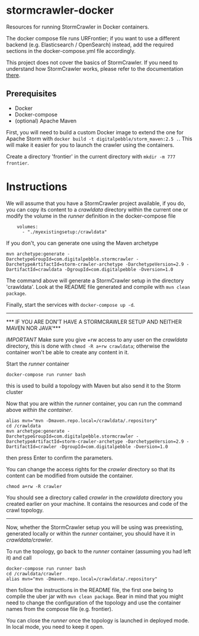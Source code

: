 # stormcrawler-docker

Resources for running StormCrawler in Docker containers.

The docker compose file runs URFrontier; if you want to use a different backend (e.g. Elasticsearch / OpenSearch) instead, add the required sections in the docker-compose.yml file accordingly.

This project does not cover the basics of StormCrawler. If you need to understand how StormCrawler works, please refer to the documentation [there](https://github.com/DigitalPebble/storm-crawler).

## Prerequisites
- Docker
- Docker-compose
- (optional) Apache Maven

First, you will need to build a custom Docker image to extend the one for Apache Storm with `docker build -t digitalpebble/storm_maven:2.5 .`. This will make it easier for you to launch the crawler using the containers.

Create a directory 'frontier' in the current directory with `mkdir -m 777 frontier`.

# Instructions

We will assume that you have a StormCrawler project available, if you do, you can copy its content to a _crawldata_ directory within the current one or modify the volume in the _runner_ definition in the docker-compose file

```
    volumes:
      - "./myexistingsetup:/crawldata"
``` 

If you don't, you can generate one using the Maven archetype

```
mvn archetype:generate -DarchetypeGroupId=com.digitalpebble.stormcrawler -DarchetypeArtifactId=storm-crawler-archetype -DarchetypeVersion=2.9 -DartifactId=crawldata -DgroupId=com.digitalpebble -Dversion=1.0
```

The command above will generate a StormCrawler setup in the directory 'crawldata'. Look at the README file generated and compile with `mvn clean package`.

Finally, start the services with `docker-compose up -d`.

---

*** IF YOU ARE DON'T HAVE A STORMCRAWLER SETUP AND NEITHER MAVEN NOR JAVA'***

*IMPORTANT* Make sure you give +rw access to any user on the _crawldata_ directory, this is done with `chmod -R a+rw crawldata`; otherwise the container won't be able to create any content in it.

Start the _runner_ container

`docker-compose run runner bash`

this is used to build a topology with Maven but also send it to the Storm cluster

Now that you are within the _runner_ container, you can run the command above *within the container*.

```
alias mvn="mvn -Dmaven.repo.local=/crawldata/.repository"
cd /crawldata 
mvn archetype:generate -DarchetypeGroupId=com.digitalpebble.stormcrawler -DarchetypeArtifactId=storm-crawler-archetype -DarchetypeVersion=2.9 -DartifactId=crawler -DgroupId=com.digitalpebble -Dversion=1.0
```

then press Enter to confirm the parameters.

You can change the access rights for the _crawler_ directory so that its content can be modified from outside the container.

`chmod a+rw -R crawler`

You should see a directory called _crawler_ in the _crawldata_ directory you created earlier on your machine. It contains the resources and code of the crawl topology. 

---

Now, whether the StormCrawler setup you will be using was preexisting, generated locally or within the _runner_ container, you should have it in _crawldata/crawler_.

To run the topology, go back to the _runner_ container (assuming you had left it) and call  

```
docker-compose run runner bash
cd /crawldata/crawler
alias mvn="mvn -Dmaven.repo.local=/crawldata/.repository"
```

then follow the instructions in the README file, the first one being to compile the uber jar with `mvn clean package`. Bear in mind that you might need to change the configuration of the topology and use the container names from the compose file (e.g. frontier).

You can close the _runner_ once the topology is launched in deployed mode. In local mode, you need to keep it open.







